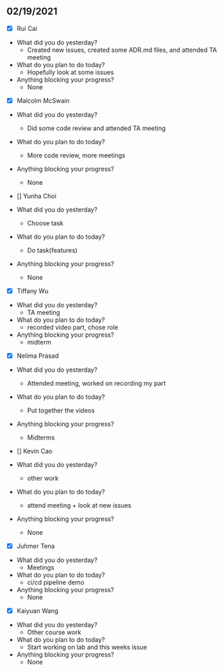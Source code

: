 
## 02/19/2021
 
- [x] Rui Cai 
- What did you do yesterday?
  - Created new issues, created some ADR.md files, and attended TA meeting
- What do you plan to do today?
  - Hopefully look at some issues
- Anything blocking your progress?
  - None



- [x] Malcolm McSwain
- What did you do yesterday?
  - Did some code review and attended TA meeting
- What do you plan to do today?
  - More code review, more meetings
- Anything blocking your progress?
  - None



- [] Yunha Choi
- What did you do yesterday?
  - Choose task
- What do you plan to do today?
  - Do task(features)
- Anything blocking your progress?
  - None



- [x] Tiffany Wu
- What did you do yesterday?
  - TA meeting
- What do you plan to do today?
  - recorded video part, chose role
- Anything blocking your progress?
  - midterm


- [x] Nelima Prasad
- What did you do yesterday?
  - Attended meeting, worked on recording my part
- What do you plan to do today?
  - Put together the videos
- Anything blocking your progress?
  - Midterms


- [] Kevin Cao
- What did you do yesterday?
  - other work
- What do you plan to do today?
  - attend meeting + look at new issues
- Anything blocking your progress?
  - None



- [x] Juhmer Tena
- What did you do yesterday?
  - Meetings
- What do you plan to do today?
  - ci/cd pipeline demo
- Anything blocking your progress?
  - None


- [x] Kaiyuan Wang
- What did you do yesterday?
  - Other course work
- What do you plan to do today?
  - Start working on lab and this weeks issue
- Anything blocking your progress?
  - None